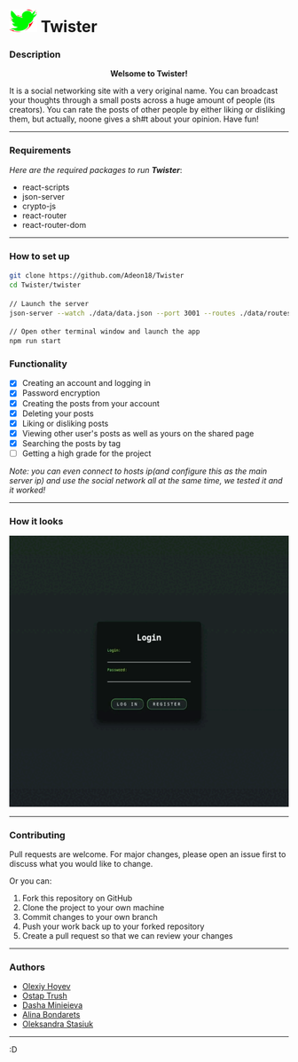 # <img src="twister/src/components/HomeButton/img/bird.png" width="50"/> Twister

### Description
**<div align="center">Welsome to Twister!</div>**

It is a social networking site with a very original name. You can broadcast your thoughts through a small posts across a huge amount of people (its creators). You can rate the posts of other people by either liking or disliking them, but actually, noone gives a sh#t about your opinion. Have fun!
****

### Requirements
_Here are the required packages to run **Twister**_:
- react-scripts
- json-server
- crypto-js
- react-router
- react-router-dom
****

### How to set up

```sh
git clone https://github.com/Adeon18/Twister
cd Twister/twister

// Launch the server
json-server --watch ./data/data.json --port 3001 --routes ./data/routes.json

// Open other terminal window and launch the app
npm run start
```

### Functionality
- [x] Creating an account and logging in
- [x] Password encryption
- [x] Creating the posts from your account
- [x] Deleting your posts
- [x] Liking or disliking posts
- [x] Viewing other user's posts as well as yours on the shared page
- [x] Searching the posts by tag
- [ ] Getting a high grade for the project

_Note: you can even connect to hosts ip(and configure this as the main server ip) and use the social network all at the same time, we tested it and it worked!_
****

### How it looks
<img src="img/demo.gif" alt="demo" width="600"/>

****

### Contributing
Pull requests are welcome. For major changes, please open an issue first to discuss what you would like to change.

Or you can:

1. Fork this repository on GitHub
2. Clone the project to your own machine
3. Commit changes to your own branch
4. Push your work back up to your forked repository
5. Create a pull request so that we can review your changes
****

### Authors
- [Olexiy Hoyev](https://github.com/alexg-lviv)
- [Ostap Trush](https://github.com/Adeon18)
- [Dasha Minieieva](https://github.com/DariaMinieieva)
- [Alina Bondarets](https://github.com/alorthius)
- [Oleksandra Stasiuk](https://github.com/oleksadobush)
****

:D
